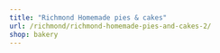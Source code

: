 ```yaml
---
title: "Richmond Homemade pies & cakes"
url: /richmond/richmond-homemade-pies-and-cakes-2/
shop: bakery
---
```


